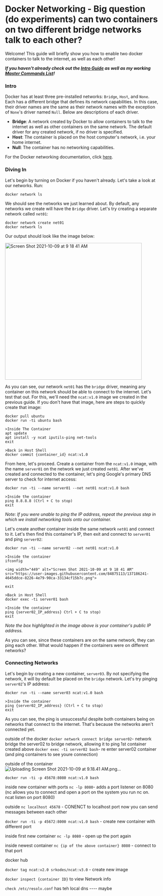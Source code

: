 # Docker Networking - Big question (do experiments) can two containers on two different bridge networks talk to each other?

Welcome! This guide will briefly show you how to enable two docker containers to talk to the internet, as well as each other!

***If you haven't already check out the [Intro Guide](https://github.com/SrKoDes/scripts/blob/main/docker/docker_guide.md) as well as my working [Master Commands List](https://github.com/SrKoDes/scripts/blob/main/docker/docker_commands.md)!***

### Intro

Docker has at least three pre-installed networks: `Bridge`, `Host`, and `None`. Each has a different bridge that defines its network capabilities. In this case, their driver names are the same as their network names with the exception of `None`'s driver named `Null`. Below are descriptions of each driver.
- **Bridge**: A network created by Docker to allow containers to talk to the internet as well as other containers on the same network. The default driver for any created network, if no driver is specified.
- **Host**: The container is placed on the host computer's network, i.e. your home internet.
- **Null**: The container has no networking capabilities.

For the Docker networking documentation, click [here](https://docs.docker.com/network/).

### Diving In

Let's begin by turning on Docker if you haven't already. Let's take a look at our networks. Run:
```
docker network ls
```
We should see the networks we just learned about. By default, any networks we create will have the `Bridge` driver. Let's try creating a separate network called `net01`:
```
docker network create net01
docker network ls
```
Our output should look like the image below:

<img width="449" alt="Screen Shot 2021-10-09 at 9 18 41 AM" src="https://user-images.githubusercontent.com/84875113/136659429-77f6fe43-5656-4b81-8327-5e7d7f0ecb22.png">

As you can see, our network `net01` has the `bridge` driver, meaning any container on this network should be able to connect to the internet. Let's test that out. For this, we'll need the `ncat:v1.0` image we created in the previous guide. If you don't have that image, here are steps to quickly create that image:
```
docker pull ubuntu
docker run -ti ubuntu bash

>Inside The Container
apt update
apt install -y ncat iputils-ping net-tools
exit

>Back in Host Shell
docker commit {container_id} ncat:v1.0
```
From here, let's proceed. Create a container from the `ncat:v1.0` image, with the name `server01` on the network we just created `net01`. After we've created and connected to the container, let's ping Google's primary DNS server to check for internet access:
```
docker run -ti --name server01 --net net01 ncat:v1.0 bash

>Inside the container
ping 8.8.8.8 (Ctrl + C to stop)
exit
```
*Note: If you were unable to ping the IP address, repeat the previous step in which we install networking tools onto our container.*

Let's create another container inside the same network `net01` and connect to it. Let's then find this container's IP, then exit and connect to `server01` and ping `server02`:
```
docker run -ti --name server02 --net net01 ncat:v1.0

>Inside the container
ifconfig

<img width="449" alt="Screen Shot 2021-10-09 at 9 18 41 AM" src="https://user-images.githubusercontent.com/84875113/137186241-4645ddce-8226-4e79-90ca-33134cf15b7c.png">

exit

>Back in Host Shell
docker exec -ti server01 bash

>Inside the container
ping {server02_IP_address} Ctrl + C to stop)
exit
```
*Note the box highlighted in the image above is your container's public IP address.*

As you can see, since these containers are on the same network, they can ping each other. What would happen if the containers were on different networks?

### Connecting Networks

Let's begin by creating a new container, `server03`. By not specifying the network, it will by default be placed on the `bridge` network. Let's try pinging `server02`'s IP address:
```
docker run -ti --name server03 ncat:v1.0 bash

>Inside the container
ping {server02_IP_address} (Ctrl + C to stop)
exit
```
As you can see, the ping is unsuccessful despite both containers being on networks that connect to the internet. That's because the networks aren't connected yet.

outside of the docker
`docker network connect bridge server02`- network bridge the server02 to bridge network, allowing it to ping 1st container created above
`docker exec -ti server02 bash`- re enter server02 container (and ping containers to see youre connection)

outside of the container![Uploading Screen Shot 2021-10-09 at 9.18.41 AM.png…]()

`docker run -ti -p 45678:8080 ncat:v1.0 bash`


inside new container with ports
`nc -lp 8080`- adds a port listener on 8080 (nc allows you to connect and open a port on the system you run nc on. ncat listen on port 8080)

outside
`nc localhost 45678` - CONENCT to localhost port now you can send messages between each other


`docker run -ti -p 45672:8000 ncat:v1.0 bash` - create new container with different port

inside first new container
`nc -lp 8080` - open up the port again

inside newest container
`nc {ip of the above container} 8080` - connect to that port


docker hub

`docker tag ncat:v2.0 srkodes/ncat:v3.0` - create new image


`docker inspect {container ID}` to view Network info

`check /etc/resolv.conf` has teh local dns ---- maybe
